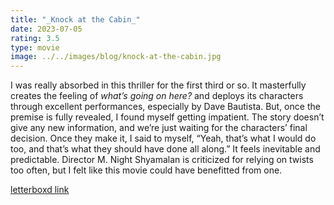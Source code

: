 ```yaml
---
title: "_Knock at the Cabin_"
date: 2023-07-05
rating: 3.5
type: movie
image: ../../images/blog/knock-at-the-cabin.jpg
---
```


I was really absorbed in this thriller for the first third or so. It masterfully creates the feeling of _what’s going on here?_ and deploys its characters through excellent performances, especially by Dave Bautista. But, once the premise is fully revealed, I found myself getting impatient. The story doesn’t give any new information, and we’re just waiting for the characters’ final decision. Once they make it, I said to myself, “Yeah, that’s what I would do too, and that’s what they should have done all along.” It feels inevitable and predictable. Director M. Night Shyamalan is criticized for relying on twists too often, but I felt like this movie could have benefitted from one.

[letterboxd link][1]

[1]:	https://letterboxd.com/film/knock-at-the-cabin/